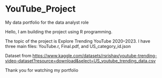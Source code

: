 # YouTube_Project
My data portfolio for the data analyst role 

Hello, I am building the project using R programming.

The topic of the project is Explore Trending YouTube 2020–2023. I have three main files: YouTube.r, Final.pdf, and US_category_id.json

Dataset from https://www.kaggle.com/datasets/rsrishav/youtube-trending-video-dataset?resource=download&select=US_youtube_trending_data.csv

Thank you for watching my portfolio
